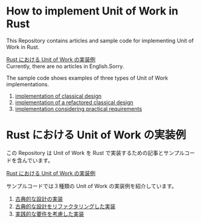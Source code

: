 # How to implement Unit of Work in Rust

This Repository contains articles and sample code for implementing Unit of Work in Rust.

[Rust における Unit of Work の実装例](https://github.com/poi2/how-to-implement-unit-of-work-in-rust/blob/main/article/ja.md)  
Currently, there are no articles in English.Sorry.

The sample code shows examples of three types of Unit of Work implementations.

1. [implementation of classical design](https://github.com/poi2/how-to-implement-unit-of-work-in-rust/blob/main/src/unit_of_work_classical_design.rs)
2. [implementation of a refactored classical design](https://github.com/poi2/how-to-implement-unit-of-work-in-rust/blob/main/src/unit_of_work_refactored_classical_design.rs)
3. [implementation considering practical requirements](https://github.com/poi2/how-to-implement-unit-of-work-in-rust/blob/main/src/unit_of_work_refactored_classical_design.rs)

# Rust における Unit of Work の実装例

この Repository は Unit of Work を Rust で実装するための記事とサンプルコードを含んでいます。

[Rust における Unit of Work の実装例](https://github.com/poi2/how-to-implement-unit-of-work-in-rust/blob/main/article/ja.md)

サンプルコードでは３種類の Unit of Work の実装例を紹介しています。

1. [古典的な設計の実装](https://github.com/poi2/how-to-implement-unit-of-work-in-rust/blob/main/src/unit_of_work_classical_design.rs)
2. [古典的な設計をリファクタリングした実装](https://github.com/poi2/how-to-implement-unit-of-work-in-rust/blob/main/src/unit_of_work_refactored_classical_design.rs)
3. [実践的な要件を考慮した実装](https://github.com/poi2/how-to-implement-unit-of-work-in-rust/blob/main/src/unit_of_work_refactored_classical_design.rs)
